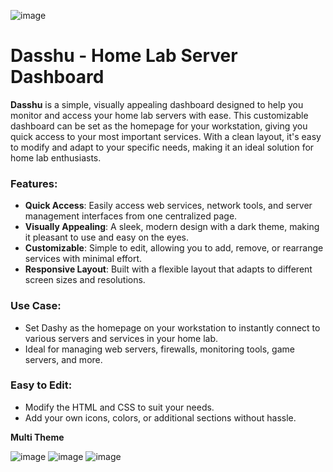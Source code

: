 ![image](https://github.com/user-attachments/assets/5838da57-a01e-49cd-afe5-c0a8fa570728)


# Dasshu - Home Lab Server Dashboard

**Dasshu** is a simple, visually appealing dashboard designed to help you monitor and access your home lab servers with ease. This customizable dashboard can be set as the homepage for your workstation, giving you quick access to your most important services. With a clean layout, it's easy to modify and adapt to your specific needs, making it an ideal solution for home lab enthusiasts.

### Features:
- **Quick Access**: Easily access web services, network tools, and server management interfaces from one centralized page.
- **Visually Appealing**: A sleek, modern design with a dark theme, making it pleasant to use and easy on the eyes.
- **Customizable**: Simple to edit, allowing you to add, remove, or rearrange services with minimal effort.
- **Responsive Layout**: Built with a flexible layout that adapts to different screen sizes and resolutions.

### Use Case:
- Set Dashy as the homepage on your workstation to instantly connect to various servers and services in your home lab.
- Ideal for managing web servers, firewalls, monitoring tools, game servers, and more.

### Easy to Edit:
- Modify the HTML and CSS to suit your needs.
- Add your own icons, colors, or additional sections without hassle.

**Multi Theme**

![image](https://github.com/user-attachments/assets/cc64da3c-2a63-45fb-94c2-53456dd382dc)
![image](https://github.com/user-attachments/assets/294f8bba-2966-44a5-a23e-20340e021656)
![image](https://github.com/user-attachments/assets/27f1398e-c04f-438d-aaee-d984589127c6)


